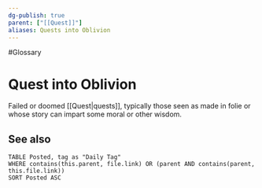 ```yaml
---
dg-publish: true
parent: ["[[Quest]]"]
aliases: Quests into Oblivion
---
```

#Glossary 
# Quest into Oblivion

Failed or doomed [[Quest|quests]], typically those seen as made in folie or whose story can impart some moral or other wisdom.

## See also

```dataview
TABLE Posted, tag as "Daily Tag"
WHERE contains(this.parent, file.link) OR (parent AND contains(parent, this.file.link))
SORT Posted ASC
```